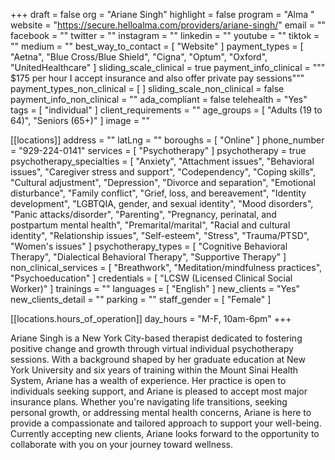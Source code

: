 +++
draft = false
org = "Ariane Singh"
highlight = false
program = "Alma "
website = "https://secure.helloalma.com/providers/ariane-singh/"
email = ""
facebook = ""
twitter = ""
instagram = ""
linkedin = ""
youtube = ""
tiktok = ""
medium = ""
best_way_to_contact = [ "Website" ]
payment_types = [
  "Aetna",
  "Blue Cross/Blue Shield",
  "Cigna",
  "Optum",
  "Oxford",
  "UnitedHealthcare"
]
sliding_scale_clinical = true
payment_info_clinical = """
$175 per hour
I accept insurance and also offer private pay sessions"""
payment_types_non_clinical = [ ]
sliding_scale_non_clinical = false
payment_info_non_clinical = ""
ada_compliant = false
telehealth = "Yes"
tags = [ "individual" ]
client_requirements = ""
age_groups = [ "Adults (19 to 64)", "Seniors (65+)" ]
image = ""

[[locations]]
address = ""
latLng = ""
boroughs = [ "Online" ]
phone_number = "929-224-0141"
services = [ "Psychotherapy" ]
psychotherapy = true
psychotherapy_specialties = [
  "Anxiety",
  "Attachment issues",
  "Behavioral issues",
  "Caregiver stress and support",
  "Codependency",
  "Coping skills",
  "Cultural adjustment",
  "Depression",
  "Divorce and separation",
  "Emotional disturbance",
  "Family conflict",
  "Grief, loss, and bereavement",
  "Identity development",
  "LGBTQIA, gender, and sexual identity",
  "Mood disorders",
  "Panic attacks/disorder",
  "Parenting",
  "Pregnancy, perinatal, and postpartum mental health",
  "Premarital/marital",
  "Racial and cultural identity",
  "Relationship issues",
  "Self-esteem",
  "Stress",
  "Trauma/PTSD",
  "Women's issues"
]
psychotherapy_types = [
  "Cognitive Behavioral Therapy",
  "Dialectical Behavioral Therapy",
  "Supportive Therapy"
]
non_clinical_services = [
  "Breathwork",
  "Meditation/mindfulness practices",
  "Psychoeducation"
]
credentials = [ "LCSW (Licensed Clinical Social Worker)" ]
trainings = ""
languages = [ "English" ]
new_clients = "Yes"
new_clients_detail = ""
parking = ""
staff_gender = [ "Female" ]

  [[locations.hours_of_operation]]
  day_hours = "M-F, 10am-6pm"
+++


Ariane Singh is a New York City-based therapist dedicated to fostering positive change and growth through virtual individual psychotherapy sessions. With a background shaped by her graduate education at New York University and six years of training within the Mount Sinai Health System, Ariane has a wealth of experience. Her practice is open to individuals seeking support, and Ariane is pleased to accept most major insurance plans. Whether you're navigating life transitions, seeking personal growth, or addressing mental health concerns, Ariane is here to provide a compassionate and tailored approach to support your well-being. Currently accepting new clients, Ariane looks forward to the opportunity to collaborate with you on your journey toward wellness. 
